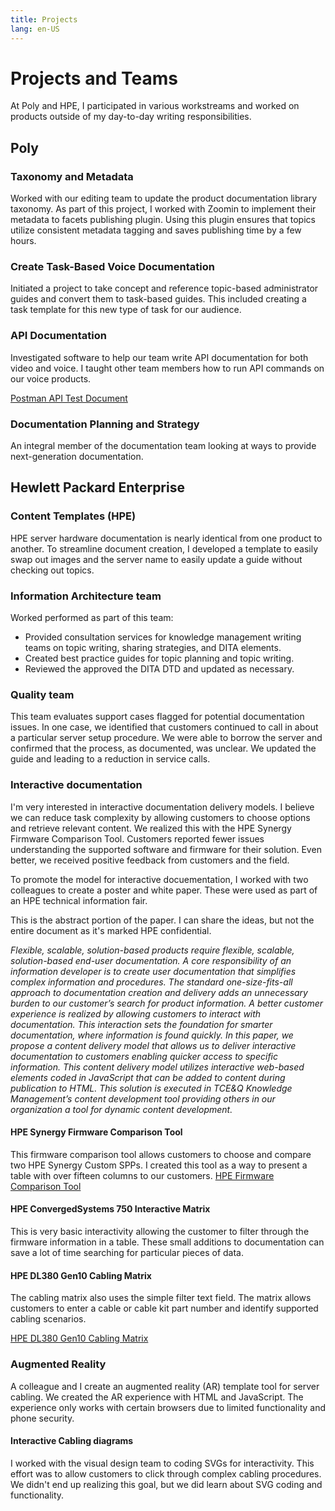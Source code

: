 ```yaml
---
title: Projects
lang: en-US
---
```


# Projects and Teams

At Poly and HPE, I participated in various workstreams and worked on products outside of my day-to-day writing responsibilities.

## Poly

### Taxonomy and Metadata

Worked with our editing team to update the product documentation library taxonomy. As part of this project, I worked with Zoomin to implement their metadata to facets publishing plugin. Using this plugin ensures that topics utilize consistent metadata tagging and saves publishing time by a few hours.

### Create Task-Based Voice Documentation

Initiated a project to take concept and reference topic-based administrator guides and convert them to task-based guides. This included creating a task template for this new type of task for our audience.

### API Documentation

Investigated software to help our team write API documentation for both video and voice. I taught other team members how to run API commands on our voice products.

[Postman API Test Document](https://documenter.getpostman.com/view/13192773/TVYDdKDz)

### Documentation Planning and Strategy

An integral member of the documentation team looking at ways to provide next-generation documentation.

## Hewlett Packard Enterprise

### Content Templates (HPE)

HPE server hardware documentation is nearly identical from one product to another. To streamline document creation, I developed a template to easily swap out images and the server name to easily update a guide without checking out topics.

### Information Architecture team

Worked performed as part of this team:

- Provided consultation services for knowledge management writing teams on topic writing, sharing strategies, and DITA elements.
- Created best practice guides for topic planning and topic writing.
- Reviewed the approved the DITA DTD and updated as necessary.

### Quality team

This team evaluates support cases flagged for potential documentation issues. In one case, we identified that customers continued to call in about a particular server setup procedure. We were able to borrow the server and confirmed that the process, as documented, was unclear. We updated the guide and leading to a reduction in service calls.

### Interactive documentation

I'm very interested in interactive documentation delivery models. I believe we can reduce task complexity by allowing customers to choose options and retrieve relevant content. We realized this with the HPE Synergy Firmware Comparison Tool. Customers reported fewer issues understanding the supported software and firmware for their solution. Even better, we received positive feedback from customers and the field.

To promote the model for interactive docuementation, I worked with two colleagues to create a poster and white paper. These were used as part of an HPE technical information fair.

This is the abstract portion of the paper. I can share the ideas, but not the entire document as it's marked HPE confidential.

_Flexible, scalable, solution-based products require flexible, scalable, solution-based end-user documentation. A core responsibility of an information developer is to create user documentation that simplifies complex information and procedures. The standard one-size-fits-all approach to documentation creation and delivery adds an unnecessary burden to our customer’s search for product information. A better customer experience is realized by allowing customers to interact with documentation. This interaction sets the foundation for smarter documentation, where information is found quickly. In this paper, we propose a content delivery model that allows us to deliver interactive documentation to customers enabling quicker access to specific information. This content delivery model utilizes interactive web-based elements coded in JavaScript that can be added to content during publication to HTML. This solution is executed in TCE&Q Knowledge Management’s content development tool providing others in our organization a tool for dynamic content development._

#### HPE Synergy Firmware Comparison Tool

This firmware comparison tool allows customers to choose and compare two HPE Synergy Custom SPPs. I created this tool as a way to present a table with over fifteen columns to our customers.
[HPE Firmware Comparison Tool](https://techhub.hpe.com/eginfolib/synergy/sw_release_info/C.6.1_IS.6.1.html)

#### HPE ConvergedSystems 750 Interactive Matrix

This is very basic interactivity allowing the customer to filter through the firmware information in a table. These small additions to documentation can save a lot of time searching for particular pieces of data.

#### HPE DL380 Gen10 Cabling Matrix

The cabling matrix also uses the simple filter text field. The matrix allows customers to enter a cable or cable kit part number and identify supported cabling scenarios.

[HPE DL380 Gen10 Cabling Matrix](https://techhub.hpe.com/eginfolib/servers/CableMatrix/DL380_Gen10_diagrams.html)

### Augmented Reality

A colleague and I create an augmented reality (AR) template tool for server cabling. We created the AR experience with HTML and JavaScript. The experience only works with certain browsers due to limited functionality and phone security.

#### Interactive Cabling diagrams

I worked with the visual design team to coding SVGs for interactivity. This effort was to allow customers to click through complex cabling procedures. We didn't end up realizing this goal, but we did learn about SVG coding and functionality.
